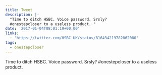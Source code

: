 ```yaml
---
title: Tweet
description: |-
  "Time to ditch HSBC. Voice password. Srsly? 
  #onestepcloser to a useless product. "
date: '2017-01-04T08:01:19+00:00'
links:
  - 'https://twitter.com/HSBC_UK/status/816434219782062080'
tags:
  - onestepcloser
---
```

Time to ditch HSBC. Voice password. Srsly? 
#onestepcloser to a useless product. 
